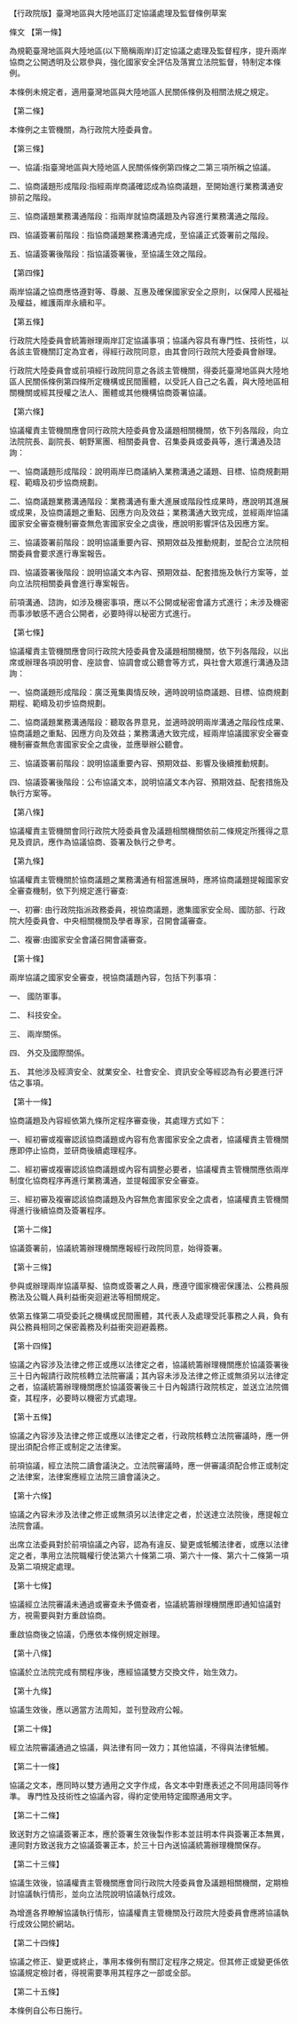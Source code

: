 【行政院版】臺灣地區與大陸地區訂定協議處理及監督條例草案

條文
【第一條】

為規範臺灣地區與大陸地區(以下簡稱兩岸)訂定協議之處理及監督程序，提升兩岸協商之公開透明及公眾參與，強化國家安全評估及落實立法院監督，特制定本條例。

本條例未規定者，適用臺灣地區與大陸地區人民關係條例及相關法規之規定。

【第二條】

本條例之主管機關，為行政院大陸委員會。

【第三條】

一、協議:指臺灣地區與大陸地區人民關係條例第四條之二第三項所稱之協議。

二、協商議題形成階段:指經兩岸商議確認成為協商議題，至開始進行業務溝通安排前之階段。

三、協商議題業務溝通階段：指兩岸就協商議題及內容進行業務溝通之階段。

四、協議簽署前階段：指協商議題業務溝通完成，至協議正式簽署前之階段。

五、協議簽署後階段：指協議簽署後，至協議生效之階段。

【第四條】

兩岸協議之協商應恪遵對等、尊嚴、互惠及確保國家安全之原則，以保障人民福祉及權益，維護兩岸永續和平。

【第五條】

行政院大陸委員會統籌辦理兩岸訂定協議事項；協議內容具有專門性、技術性，以各該主管機關訂定為宜者，得經行政院同意，由其會同行政院大陸委員會辦理。

行政院大陸委員會或前項經行政院同意之各該主管機關，得委託臺灣地區與大陸地區人民關係條例第四條所定機構或民間團體，以受託人自己之名義，與大陸地區相關機關或經其授權之法人、團體或其他機構協商簽署協議。

【第六條】

協議權責主管機關應會同行政院大陸委員會及議題相關機關，依下列各階段，向立法院院長、副院長、朝野黨團、相關委員會、召集委員或委員等，進行溝通及諮詢：

一、協商議題形成階段：說明兩岸已商議納入業務溝通之議題、目標、協商規劃期程、範疇及初步協商規劃。

二、協商議題業務溝通階段：業務溝通有重大進展或階段性成果時，應說明其進展或成果，及協商議題之重點、因應方向及效益；業務溝通大致完成，並經兩岸協議國家安全審查機制審查無危害國家安全之虞後，應說明影響評估及因應方案。

三、協議簽署前階段：說明協議重要內容、預期效益及推動規劃，並配合立法院相關委員會要求進行專案報告。

四、協議簽署後階段：說明協議文本內容、預期效益、配套措施及執行方案等，並向立法院相關委員會進行專案報告。

前項溝通、諮詢，如涉及機密事項，應以不公開或秘密會議方式進行；未涉及機密而事涉敏感不適合公開者，必要時得以秘密方式進行。

【第七條】

協議權責主管機關應會同行政院大陸委員會及議題相關機關，依下列各階段，以出席或辦理各項說明會、座談會、協調會或公聽會等方式，與社會大眾進行溝通及諮詢：

一、協商議題形成階段：廣泛蒐集輿情反映，適時說明協商議題、目標、協商規劃期程、範疇及初步協商規劃。

二、協商議題業務溝通階段：聽取各界意見，並適時說明兩岸溝通之階段性成果、協商議題之重點、因應方向及效益；業務溝通大致完成，經兩岸協議國家安全審查機制審查無危害國家安全之虞後，並應舉辦公聽會。

三、協議簽署前階段：說明協議重要內容、預期效益、影響及後續推動規劃。

四、協議簽署後階段：公布協議文本，說明協議文本內容、預期效益、配套措施及執行方案等。

【第八條】

協議權責主管機關會同行政院大陸委員會及議題相關機關依前二條規定所獲得之意見及資訊，應作為協議協商、簽署及執行之參考。

【第九條】

協議權責主管機關於協商議題之業務溝通有相當進展時，應將協商議題提報國家安全審查機制，依下列規定進行審查:

一、初審: 由行政院指派政務委員，視協商議題，邀集國家安全局、國防部、行政院大陸委員會、中央相關機關及學者專家，召開會議審查。

二、複審:由國家安全會議召開會議審查。

【第十條】

兩岸協議之國家安全審查，視協商議題內容，包括下列事項：

一、 國防軍事。

二、 科技安全。

三、 兩岸關係。

四、 外交及國際關係。

五、 其他涉及經濟安全、就業安全、社會安全、資訊安全等經認為有必要進行評估之事項。

【第十一條】

協商議題及內容經依第九條所定程序審查後，其處理方式如下：

一、經初審或複審認該協商議題或內容有危害國家安全之虞者，協議權責主管機關應即停止協商，並研商後續處理程序。

二、經初審或複審認該協商議題或內容有調整必要者，協議權責主管機關應依兩岸制度化協商程序再進行業務溝通，並提報國家安全審查。

三、經初審及複審認該協商議題及內容無危害國家安全之虞者，協議權責主管機關得進行後續協商及簽署程序。

【第十二條】

協議簽署前，協議統籌辦理機關應報經行政院同意，始得簽署。

【第十三條】

參與或辦理兩岸協議草擬、協商或簽署之人員，應遵守國家機密保護法、公務員服務法及公職人員利益衝突迴避法等相關規定。

依第五條第二項受委託之機構或民間團體，其代表人及處理受託事務之人員，負有與公務員相同之保密義務及利益衝突迴避義務。

【第十四條】

協議之內容涉及法律之修正或應以法律定之者，協議統籌辦理機關應於協議簽署後三十日內報請行政院核轉立法院審議；其內容未涉及法律之修正或無須另以法律定之者，協議統籌辦理機關應於協議簽署後三十日內報請行政院核定，並送立法院備查，其程序，必要時以機密方式處理。

【第十五條】

協議之內容涉及法律之修正或應以法律定之者，行政院核轉立法院審議時，應一併提出須配合修正或制定之法律案。

前項協議，經立法院二讀會議決之。立法院審議時，應一併審議須配合修正或制定之法律案，法律案應經立法院三讀會議決之。

【第十六條】

協議之內容未涉及法律之修正或無須另以法律定之者，於送達立法院後，應提報立法院會議。

出席立法委員對於前項協議之內容，認為有違反、變更或牴觸法律者，或應以法律定之者，準用立法院職權行使法第六十條第二項、第六十一條、第六十二條第一項及第二項規定處理。

【第十七條】

協議經立法院審議未通過或審查未予備查者，協議統籌辦理機關應即通知協議對方，視需要與對方重啟協商。

重啟協商後之協議，仍應依本條例規定辦理。

【第十八條】

協議於立法院完成有關程序後，應經協議雙方交換文件，始生效力。

【第十九條】

協議生效後，應以適當方法周知，並刊登政府公報。

【第二十條】

經立法院審議通過之協議，與法律有同一效力；其他協議，不得與法律牴觸。

【第二十一條】

協議之文本，應同時以雙方通用之文字作成，各文本中對應表述之不同用語同等作準。 專門性及技術性之協議內容，得約定使用特定國際通用文字。

【第二十二條】

致送對方之協議簽署正本，應於簽署生效後製作影本並註明本件與簽署正本無異，連同對方致送我方之協議簽署正本，於三十日內送協議統籌辦理機關保存。

【第二十三條】

協議生效後，協議權責主管機關應會同行政院大陸委員會及議題相關機關，定期檢討協議執行情形，並向立法院說明協議執行成效。

為增進各界瞭解協議執行情形，協議權責主管機關及行政院大陸委員會應將協議執行成效公開於網站。

【第二十四條】

協議之修正、變更或終止，準用本條例有關訂定程序之規定。但其修正或變更係依協議規定檢討者，得視需要準用其程序之一部或全部。

【第二十五條】

本條例自公布日施行。
